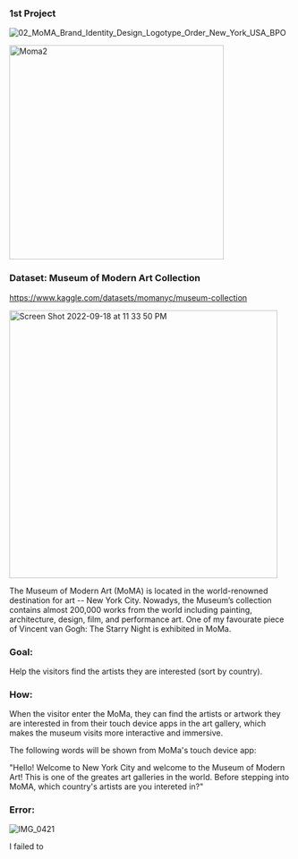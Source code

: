 ###  1st Project 

![02_MoMA_Brand_Identity_Design_Logotype_Order_New_York_USA_BPO](https://user-images.githubusercontent.com/89174034/190945448-4daa4706-57af-428b-92f2-c62ff75ad874.jpeg)


<img width="383" alt="Moma2" src="https://user-images.githubusercontent.com/89174034/190945502-ba8799b1-5034-4273-ac57-4a836e77d687.png">

### Dataset: Museum of Modern Art Collection
https://www.kaggle.com/datasets/momanyc/museum-collection


<img width="479" alt="Screen Shot 2022-09-18 at 11 33 50 PM" src="https://user-images.githubusercontent.com/89174034/190945627-5fb23db0-53a8-43ad-88e7-576785c16351.png">


The Museum of Modern Art (MoMA) is located in the world-renowned destination for art -- New York City. Nowadys, the Museum’s  collection contains almost 200,000 works from the world including painting, architecture, design, film,  and performance art. One of my favourate piece of Vincent van Gogh: The Starry Night is exhibited in MoMa.





###  Goal: 
Help the visitors find the artists they are interested (sort by country).


###  How:
When the visitor enter the MoMa, they can find the artists or artwork they are interested in from their touch device apps in the art gallery, which makes the museum visits more interactive and immersive.

The following words will be shown from MoMa's touch device app: 

"Hello! Welcome to New York City and welcome to the Museum of Modern Art! This is one of the greates art galleries in the world. Before stepping into MoMA, which country's artists are you intereted in?"


###  



###  Error: 

![IMG_0421](https://user-images.githubusercontent.com/89174034/190946090-2982d74f-6082-463e-9786-efca9328addd.jpg)

I failed to 
